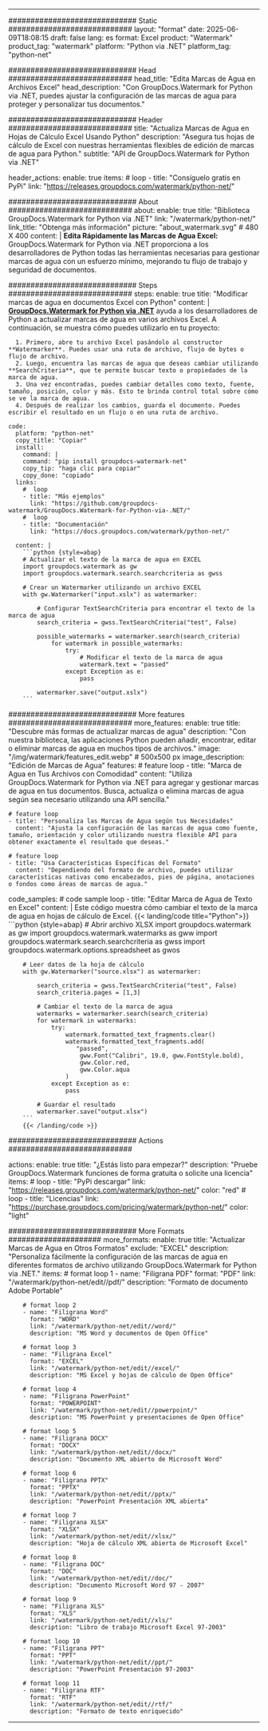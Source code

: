 
---
############################# Static ############################
layout: "format"
date:  2025-06-09T18:08:15
draft: false
lang: es
format: Excel
product: "Watermark"
product_tag: "watermark"
platform: "Python via .NET"
platform_tag: "python-net"

############################# Head ############################
head_title: "Edita Marcas de Agua en Archivos Excel"
head_description: "Con GroupDocs.Watermark for Python via .NET, puedes ajustar la configuración de las marcas de agua para proteger y personalizar tus documentos."

############################# Header ############################
title: "Actualiza Marcas de Agua en Hojas de Cálculo Excel Usando Python" 
description: "Asegura tus hojas de cálculo de Excel con nuestras herramientas flexibles de edición de marcas de agua para Python."
subtitle: "API de GroupDocs.Watermark for Python via .NET" 

header_actions:
  enable: true
  items:
    #  loop
    - title: "Consíguelo gratis en PyPi"
      link: "https://releases.groupdocs.com/watermark/python-net/"
      
############################# About ############################
about:
    enable: true
    title: "Biblioteca GroupDocs.Watermark for Python via .NET"
    link: "/watermark/python-net/"
    link_title: "Obtenga más información"
    picture: "about_watermark.svg" # 480 X 400
    content: |
       **Edita Rápidamente las Marcas de Agua Excel:** GroupDocs.Watermark for Python via .NET proporciona a los desarrolladores de Python todas las herramientas necesarias para gestionar marcas de agua con un esfuerzo mínimo, mejorando tu flujo de trabajo y seguridad de documentos.

############################# Steps ############################
steps:
    enable: true
    title: "Modificar marcas de agua en documentos Excel con Python"
    content: |
      **[GroupDocs.Watermark for Python via .NET](https://products.groupdocs.com/watermark/python-net/)** ayuda a los desarrolladores de Python a actualizar marcas de agua en varios archivos Excel. A continuación, se muestra cómo puedes utilizarlo en tu proyecto:
      
      1. Primero, abre tu archivo Excel pasándolo al constructor **Watermarker**. Puedes usar una ruta de archivo, flujo de bytes o flujo de archivo.
      2. Luego, encuentra las marcas de agua que deseas cambiar utilizando **SearchCriteria**, que te permite buscar texto o propiedades de la marca de agua.
      3. Una vez encontradas, puedes cambiar detalles como texto, fuente, tamaño, posición, color y más. Esto te brinda control total sobre cómo se ve la marca de agua.
      4. Después de realizar los cambios, guarda el documento. Puedes escribir el resultado en un flujo o en una ruta de archivo.
   
    code:
      platform: "python-net"
      copy_title: "Copiar"
      install:
        command: |
        command: "pip install groupdocs-watermark-net"
        copy_tip: "haga clic para copiar"
        copy_done: "copiado"
      links:
        #  loop
        - title: "Más ejemplos"
          link: "https://github.com/groupdocs-watermark/GroupDocs.Watermark-for-Python-via-.NET/"
        #  loop
        - title: "Documentación"
          link: "https://docs.groupdocs.com/watermark/python-net/"
          
      content: |
        ```python {style=abap}
        # Actualizar el texto de la marca de agua en EXCEL
        import groupdocs.watermark as gw
        import groupdocs.watermark.search.searchcriteria as gwss

        # Crear un Watermarker utilizando un archivo EXCEL
        with gw.Watermarker("input.xslx") as watermarker:

            # Configurar TextSearchCriteria para encontrar el texto de la marca de agua
            search_criteria = gwss.TextSearchCriteria("test", False)

            possible_watermarks = watermarker.search(search_criteria)
                for watermark in possible_watermarks:
                    try:
                        # Modificar el texto de la marca de agua
                        watermark.text = "passed"
                    except Exception as e:
                        pass
            
            watermarker.save("output.xslx")
        ```            

############################# More features ############################
more_features:
  enable: true
  title: "Descubre más formas de actualizar marcas de agua"
  description: "Con nuestra biblioteca, las aplicaciones Python pueden añadir, encontrar, editar o eliminar marcas de agua en muchos tipos de archivos."
  image: "/img/watermark/features_edit.webp" # 500x500 px
  image_description: "Edición de Marcas de Agua"
  features:
    # feature loop
    - title: "Marca de Agua en Tus Archivos con Comodidad"
      content: "Utiliza GroupDocs.Watermark for Python via .NET para agregar y gestionar marcas de agua en tus documentos. Busca, actualiza o elimina marcas de agua según sea necesario utilizando una API sencilla."

    # feature loop
    - title: "Personaliza las Marcas de Agua según tus Necesidades"
      content: "Ajusta la configuración de las marcas de agua como fuente, tamaño, orientación y color utilizando nuestra flexible API para obtener exactamente el resultado que deseas."

    # feature loop
    - title: "Usa Características Específicas del Formato"
      content: "Dependiendo del formato de archivo, puedes utilizar características nativas como encabezados, pies de página, anotaciones o fondos como áreas de marcas de agua."
      
  code_samples:
    # code sample loop
    - title: "Editar Marca de Agua de Texto en Excel"
      content: |
        Este código muestra cómo cambiar el texto de la marca de agua en hojas de cálculo de Excel.
        {{< landing/code title="Python">}}
        ```python {style=abap}
        # Abrir archivo XLSX
        import groupdocs.watermark as gw
        import groupdocs.watermark.watermarks as gww
        import groupdocs.watermark.search.searchcriteria as gwss
        import groupdocs.watermark.options.spreadsheet as gwos

        # Leer datos de la hoja de cálculo
        with gw.Watermarker("source.xlsx") as watermarker:

            search_criteria = gwss.TextSearchCriteria("test", False)
            search_criteria.pages = [1,3]

            # Cambiar el texto de la marca de agua
            watermarks = watermarker.search(search_criteria)
            for watermark in watermarks:
                try:
                    watermark.formatted_text_fragments.clear()
                    watermark.formatted_text_fragments.add(
                       "passed", 
                        gww.Font("Calibri", 19.0, gww.FontStyle.bold), 
                        gww.Color.red, 
                        gww.Color.aqua
                    )
                except Exception as e:
                    pass
        
            # Guardar el resultado
            watermarker.save("output.xlsx")
        ```
        {{< /landing/code >}}


############################# Actions ############################

actions:
  enable: true
  title: "¿Estás listo para empezar?"
  description: "Pruebe GroupDocs.Watermark funciones de forma gratuita o solicite una licencia"
  items:
    #  loop
    - title: "PyPi descargar"
      link: "https://releases.groupdocs.com/watermark/python-net/"
      color: "red"
        #  loop
    - title: "Licencias"
      link: "https://purchase.groupdocs.com/pricing/watermark/python-net/"
      color: "light"


############################# More Formats #####################
more_formats:
    enable: true
    title: "Actualizar Marcas de Agua en Otros Formatos"
    exclude: "EXCEL"
    description: "Personaliza fácilmente la configuración de las marcas de agua en diferentes formatos de archivo utilizando GroupDocs.Watermark for Python via .NET."
    items: 
        # format loop 1
        - name: "Filigrana PDF"
          format: "PDF"
          link: "/watermark/python-net/edit//pdf/"
          description: "Formato de documento Adobe Portable"

        # format loop 2
        - name: "Filigrana Word"
          format: "WORD"
          link: "/watermark/python-net/edit//word/"
          description: "MS Word y documentos de Open Office"
          
        # format loop 3
        - name: "Filigrana Excel"
          format: "EXCEL"
          link: "/watermark/python-net/edit//excel/"
          description: "MS Excel y hojas de cálculo de Open Office"

        # format loop 4
        - name: "Filigrana PowerPoint"
          format: "POWERPOINT"
          link: "/watermark/python-net/edit//powerpoint/"
          description: "MS PowerPoint y presentaciones de Open Office"

        # format loop 5
        - name: "Filigrana DOCX"
          format: "DOCX"
          link: "/watermark/python-net/edit//docx/"
          description: "Documento XML abierto de Microsoft Word"
          
        # format loop 6
        - name: "Filigrana PPTX"
          format: "PPTX"
          link: "/watermark/python-net/edit//pptx/"
          description: "PowerPoint Presentación XML abierta"
          
        # format loop 7
        - name: "Filigrana XLSX"
          format: "XLSX"
          link: "/watermark/python-net/edit//xlsx/"
          description: "Hoja de cálculo XML abierta de Microsoft Excel"

        # format loop 8
        - name: "Filigrana DOC"
          format: "DOC"
          link: "/watermark/python-net/edit//doc/"
          description: "Documento Microsoft Word 97 - 2007"

        # format loop 9
        - name: "Filigrana XLS"
          format: "XLS"
          link: "/watermark/python-net/edit//xls/"
          description: "Libro de trabajo Microsoft Excel 97-2003"

        # format loop 10
        - name: "Filigrana PPT"
          format: "PPT"
          link: "/watermark/python-net/edit//ppt/"
          description: "PowerPoint Presentación 97-2003"

        # format loop 11
        - name: "Filigrana RTF"
          format: "RTF"
          link: "/watermark/python-net/edit//rtf/"
          description: "Formato de texto enriquecido"

---